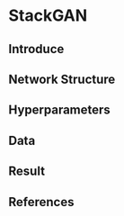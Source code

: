 # StackGAN

## Introduce


## Network Structure



## Hyperparameters


## Data


## Result


## References
